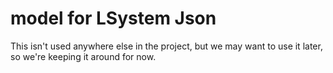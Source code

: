 # model for LSystem Json

This isn't used anywhere else in the project, but we may want to use it later,
so we're keeping it around for now.
